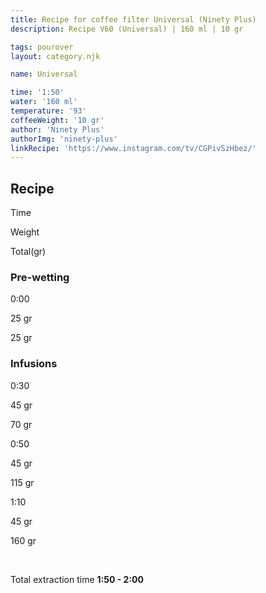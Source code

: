 ```yaml
---
title: Recipe for coffee filter Universal (Ninety Plus)
description: Recipe V60 (Universal) | 160 ml | 10 gr

tags: pourover
layout: category.njk

name: Universal

time: '1:50'
water: '160 ml'
temperature: '93'
coffeeWeight: '10 gr'
author: 'Ninety Plus'
authorImg: 'ninety-plus'
linkRecipe: 'https://www.instagram.com/tv/CGPivSzHbez/'
---
```


## Recipe


<div class="time-line">

Time

Weight

Total(gr)

</div>

### Pre-wetting

<div class="time-line">

0:00

25 gr

25 gr

</div>


### Infusions

<div class="time-line">

0:30

45 gr

70 gr

</div>

<div class="time-line">

0:50

45 gr

115 gr

</div>
<div class="time-line">

1:10

45 gr

160 gr

</div>
<br>

Total extraction time __1:50 - 2:00__

<br>


